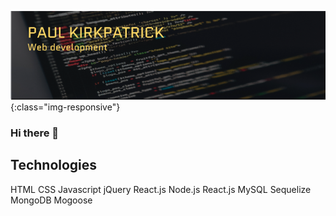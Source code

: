 ![Paul Kirkparick Banner](/Banner.png){:class="img-responsive"}

### Hi there 👋


## Technologies
HTML
CSS
Javascript
jQuery
React.js
Node.js
React.js
MySQL
Sequelize
MongoDB
Mogoose

<!--
**KirkpatrickPaul/KirkpatrickPaul** is a ✨ _special_ ✨ repository because its `README.md` (this file) appears on your GitHub profile.

Here are some ideas to get you started:

- 🔭 I’m currently working on ...
- 🌱 I’m currently learning ...
- 👯 I’m looking to collaborate on ...
- 🤔 I’m looking for help with ...
- 💬 Ask me about ...
- 📫 How to reach me: ...
- 😄 Pronouns: ...
- ⚡ Fun fact: ...
-->
